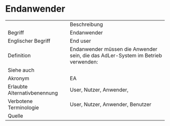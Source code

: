# Endanwender



<table>
    <tr>
        <td></td>
        <td>Beschreibung</td>
    </tr>
    <tr>
        <td>Begriff</td>
        <td>Endanwender</td>
    </tr>
    <tr>
        <td>Englischer Begriff</td>
        <td>End user</td>
    </tr>
    <tr>
        <td>Definition</td>
        <td id="summary" >Endanwender müssen die Anwender sein, 
        die das AdLer-System im Betrieb verwenden:
        <a href="Lehrende-GE.md"></a>
        <a href="Lernende-GE.md"></a></td>
    </tr>  
    <tr>
        <td>Siehe auch</td>
        <td></td>
    </tr>
    <tr>
        <td>Akronym</td>
        <td>EA</td>
    </tr>
   <tr>
        <td>Erlaubte Alternativbenennung</td>
        <td>User, Nutzer, Anwender,</td>
    </tr>
   <tr>
        <td>Verbotene Terminologie</td>
        <td>User, Nutzer, Anwender, Benutzer</td>
    </tr>
   <tr>
        <td>Quelle</td>
        <td></td>
    </tr>
</table>
